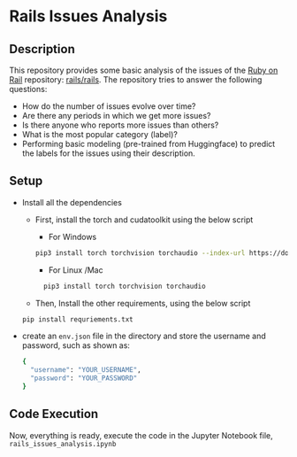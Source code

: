 # Rails Issues Analysis

Description
---
This repository provides some basic analysis of the issues of the [Ruby on Rail](https://github.com/rails) repository: [rails/rails](https://github.com/rails/rails/). The repository tries to answer the following questions: 
- How do the number of issues evolve over time?
- Are there any periods in which we get more issues?
- Is there anyone who reports more issues than others?
- What is the most popular category (label)?
- Performing basic modeling (pre-trained from Huggingface) to predict the labels for the issues using their description.

Setup
---
- Install all the dependencies
  - First, install the torch and cudatoolkit using the below script
    - For Windows
     ```bash
     pip3 install torch torchvision torchaudio --index-url https://download.pytorch.org/whl/cu118
    ```
     
     - For Linux /Mac
    ```bash
      pip3 install torch torchvision torchaudio
    ```
     
  - Then, Install the other requirements, using the below script
  ```bash
  pip install requriements.txt
  ```
- create an `env.json` file in the directory and store the username and password, such as shown as:
  ```bash
  {
    "username": "YOUR_USERNAME",
    "password": "YOUR_PASSWORD"
  }
  ```
Code Execution
---
Now, everything is ready, execute the code in the Jupyter Notebook file, `rails_issues_analysis.ipynb`
